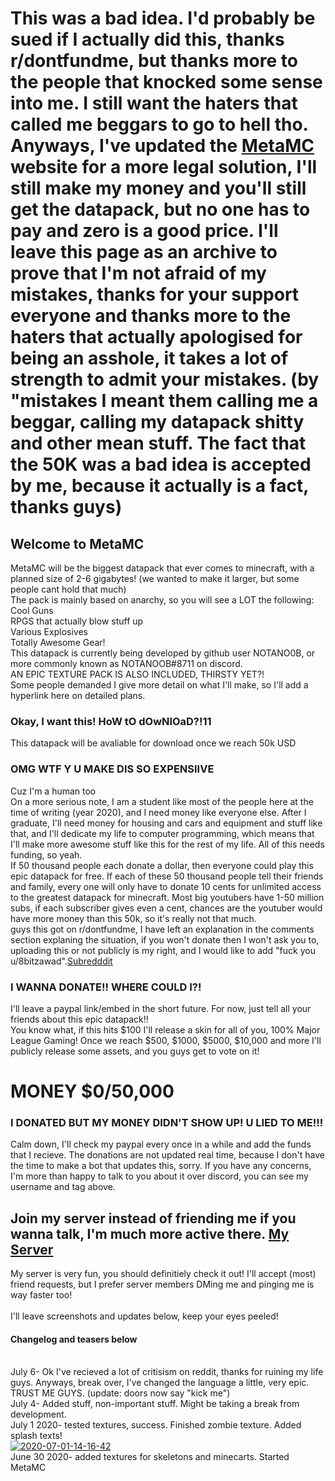 # This was a bad idea. I'd probably be sued if I actually did this, thanks r/dontfundme, but thanks more to the people that knocked some sense into me. I still want the haters that called me beggars to go to hell tho. Anyways, I've updated the [MetaMC](https://notanoob.github.io/MetaMC) website for a more legal solution, I'll still make my money and you'll still get the datapack, but no one has to pay and zero is a good price. I'll leave this page as an archive to prove that I'm not afraid of my mistakes, thanks for your support everyone and thanks more to the haters that actually apologised for being an asshole, it takes a lot of strength to admit your mistakes. (by "mistakes I meant them calling me a beggar, calling my datapack shitty and other mean stuff. The fact that the 50K was a bad idea is accepted by me, because it actually is a fact, thanks guys)
## Welcome to MetaMC
MetaMC will be the biggest datapack that ever comes to minecraft, with a planned size of 2-6 gigabytes! (we wanted to make it larger, but some people cant hold that much)
<br>The pack is mainly based on anarchy, so you will see a LOT the following:
<br>Cool Guns
<br>RPGS that actually blow stuff up
<br>Various Explosives
<br>Totally Awesome Gear!
<br>This datapack is currently being developed by github user NOTANO0B, or more commonly known as NOTANOOB#8711 on discord.
<br>AN EPIC TEXTURE PACK IS ALSO INCLUDED, THIRSTY YET?!
<br> Some people demanded I give more detail on what I'll make, so I'll add a hyperlink here on detailed plans.

### Okay, I want this! HoW tO dOwNlOaD?!11

This datapack will be avaliable for download once we reach 50k USD

### OMG WTF Y U MAKE DIS SO EXPENSIIVE

Cuz I'm a human too
<br>On a more serious note, I am a student like most of the people here at the time of writing (year 2020), and I need money like everyone else. After I graduate, I'll need money for housing and cars and equipment and stuff like that, and I'll dedicate my life to computer programming, which means that I'll make more awesome stuff like this for the rest of my life. All of this needs funding, so yeah.
<br>If 50 thousand people each donate a dollar, then everyone could play this epic datapack for free. If each of these 50 thousand people tell their friends and family, every one will only have to donate 10 cents for unlimited access to the greatest datapack for minecraft. Most big youtubers have 1-50 million subs, if each subscriber gives even a cent, chances are the youtuber would have more money than this 50k, so it's really not that much.
<br>guys this got on r/dontfundme, I have left an explanation in the comments section explaning the situation, if you won't donate then I won't ask you to, uploading this or not publicly is my right, and I would like to add "fuck you u/8bitzawad".[Subredddit](https://www.reddit.com/r/DontFundMe/comments/hliwkx/kid_wants_50000_to_make_a_minecraft_datapack/)
### I WANNA DONATE!! WHERE COULD I?!

I'll leave a paypal link/embed in the short future. For now, just tell all your friends about this epic datapack!!
<br>You know what, if this hits $100 I'll release a skin for all of you, 100% Major League Gaming!
Once we reach $500, $1000, $5000, $10,000 and more I'll publicly release some assets, and you guys get to vote on it!

# MONEY $0/50,000
### I DONATED BUT MY MONEY DIDN'T SHOW UP! U LIED TO ME!!!
Calm down, I'll check my paypal every once in a while and add the funds that I recieve. The donations are not updated real time, because I don't have the time to make a bot that updates this, sorry. If you have any concerns, I'm more than happy to talk to you about it over discord, you can see my username and tag above.
## Join my server instead of friending me if you wanna talk, I'm much more active there. [My Server](https://discord.gg/nXM9pAu)
My server is very fun, you should definitiely check it out! I'll accept (most) friend requests, but I prefer server members DMing me and pinging me is way faster too!
<br>
<br>I'll leave screenshots and updates below, keep your eyes peeled!
#### Changelog and teasers below
<br>July 6- Ok I've recieved a lot of critisism on reddit, thanks for ruining my life guys. Anyways, break over, I've changed the language a little, very epic. TRUST ME GUYS. (update: doors now say "kick me")
<br>July 4- Added stuff, non-important stuff. Might be taking a break from development.
<br>July 1 2020- tested textures, success. Finished zombie texture. Added splash texts!
<br><a href="https://ibb.co/6w0sJbp"><img src="https://i.ibb.co/yPFsB5M/2020-07-01-14-16-42.png" alt="2020-07-01-14-16-42" border="0"></a>
<br>June 30 2020- added textures for skeletons and minecarts. Started MetaMC
